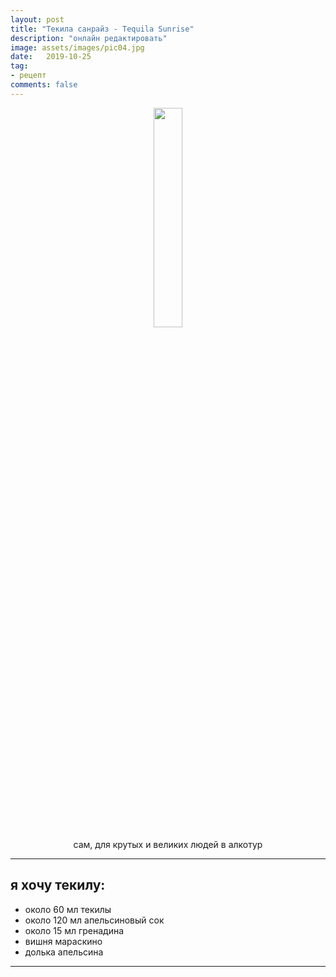 ```yaml
---
layout: post
title: "Текила санрайз - Tequila Sunrise"
description: "онлайн редактировать"
image: assets/images/pic04.jpg
date:   2019-10-25
tag:
- рецепт
comments: false
---
```



<center><img style="width:30%;height:auto" src="{{ site.url }}/assets/images/cocktails/tequila_sunrise.jpg"></center>

<center>сам, для крутых и великих людей в алкотур</center>

---

## я хочу текилу:
- около 60 мл текилы
- около 120 мл апельсиновый сок
- около 15 мл гренадина
- вишня мараскино
- долька апельсина

---

